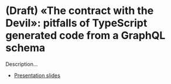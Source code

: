 # (Draft) «The contract with the Devil»: pitfalls of TypeScript generated code from a GraphQL schema

Description...

-   [Presentation slides](./slides)
